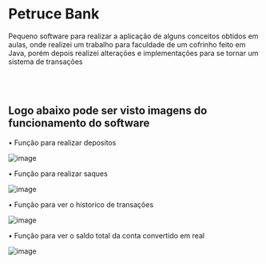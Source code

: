 <h1>Petruce Bank</h1>
<p>Pequeno software para realizar a aplicação de alguns conceitos obtidos em aulas, onde realizei um trabalho para faculdade de um cofrinho feito em Java, porém depois realizei alterações e implementações para se tornar um sistema de transações</p>
<br>
<br>
<h2>Logo abaixo pode ser visto imagens do funcionamento do software</h2>
<p>• Função para realizar depositos</p>
  
![image](https://github.com/Italopbb/petruce-bank/assets/84543138/b41591bd-d680-4d1f-8dd6-b532ab32f300)

<p>• Função para realizar saques</p>

![image](https://github.com/Italopbb/petruce-bank/assets/84543138/076fcc12-df72-44d1-9c3c-c76095e5e004)

<p>• Função para ver o historico de transações</p>

![image](https://github.com/Italopbb/petruce-bank/assets/84543138/a87d01a3-8cd2-43d0-8ebc-917b4bf51344)

<p>• Função para ver o saldo total da conta convertido em real</p>

![image](https://github.com/Italopbb/petruce-bank/assets/84543138/34bcb855-fcdf-434d-a1b2-852dd82f040f)
